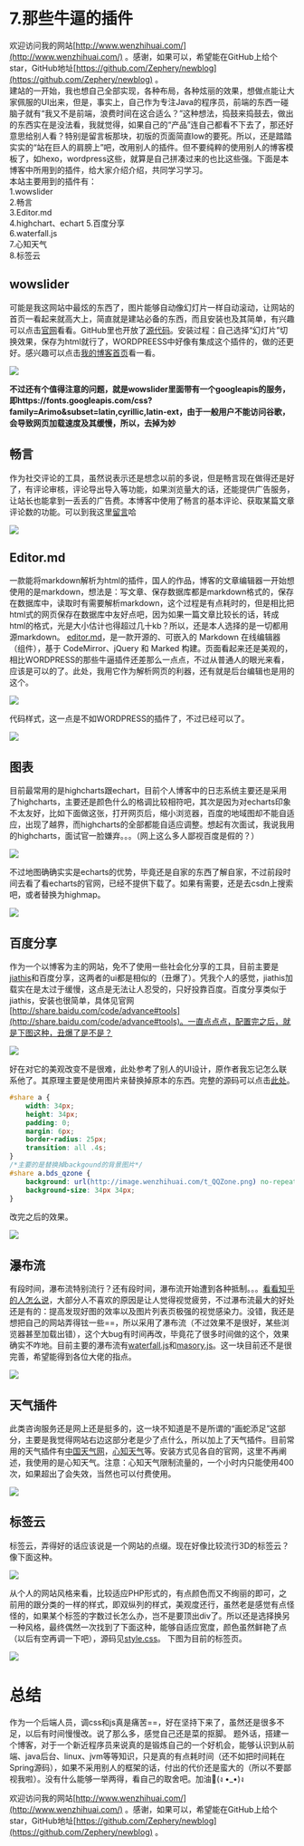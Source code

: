 # 7.那些牛逼的插件
欢迎访问我的网站[http://www.wenzhihuai.com/](http://www.wenzhihuai.com/) 。感谢，如果可以，希望能在GitHub上给个star，GitHub地址[https://github.com/Zephery/newblog](https://github.com/Zephery/newblog) 。  
建站的一开始，我也想自己全部实现，各种布局，各种炫丽的效果，想做点能让大家佩服的UI出来，但是，事实上，自己作为专注Java的程序员，前端的东西一碰脑子就有“我又不是前端，浪费时间在这合适么？”这种想法，捣鼓来捣鼓去，做出的东西实在是没法看，我就觉得，如果自己的“产品”连自己都看不下去了，那还好意思给别人看？特别是留言板那块，初版的页面简直low的要死。所以，还是踏踏实实的“站在巨人的肩膀上”吧，改用别人的插件。但不要纯粹的使用别人的博客模板了，如hexo，wordpress这些，就算是自己拼凑过来的也比这些强。下面是本博客中所用到的插件，给大家介绍介绍，共同学习学习。  
本站主要用到的插件有：  
1.wowslider  
2.畅言  
3.Editor.md  
4.highchart、echart
5.百度分享  
6.waterfall.js  
7.心知天气  
8.标签云  

## wowslider
可能是我这网站中最炫的东西了，图片能够自动像幻灯片一样自动滚动，让网站的首页一看起来就高大上，简直就是建站必备的东西，而且安装也及其简单，有兴趣可以点击[官网](http://wowslider.com/)看看。GitHub里也开放了[源代码](https://github.com/WOWSlider/WOWSlider)。安装过程：自己选择“幻灯片”切换效果，保存为html就行了，WORDPREESS中好像有集成这个插件的，做的还更好。感兴趣可以点击[我的博客首页](http://www.wenzhihuai.com)看一看。


![](http://image.wenzhihuai.com/images/20171121023427.png)


**不过还有个值得注意的问题，就是wowslider里面带有一个googleapis的服务，即https://fonts.googleapis.com/css?family=Arimo&subset=latin,cyrillic,latin-ext，由于一般用户不能访问谷歌，会导致网页加载速度及其缓慢，所以，去掉为妙**

## 畅言
作为社交评论的工具，虽然说表示还是想念以前的多说，但是畅言现在做得还是好了，有评论审核，评论导出导入等功能，如果浏览量大的话，还能提供广告服务，让站长也能拿到一丢丢的广告费。本博客中使用了畅言的基本评论、获取某篇文章评论数的功能。可以到我这里[留言](http://www.wenzhihuai.com/board.html)哈


![](http://image.wenzhihuai.com/images/20171121024358.png)




## Editor.md
一款能将markdown解析为html的插件，国人的作品，博客的文章编辑器一开始想使用的是markdown，想法是：写文章、保存数据库都是markdown格式的，保存在数据库中，读取时有需要解析markdown，这个过程是有点耗时的，但是相比把html式的网页保存在数据库中友好点吧，因为如果一篇文章比较长的话，转成html的格式，光是大小估计也得超过几十kb？所以，还是本人选择的是一切都用源markdown。
[editor.md](https://github.com/pandao/editor.md)，是一款开源的、可嵌入的 Markdown 在线编辑器（组件），基于 CodeMirror、jQuery 和 Marked 构建。页面看起来还是美观的，相比WORDPRESS的那些牛逼插件还差那么一点点，不过从普通人的眼光来看，应该是可以的了。此处，我用它作为解析网页的利器，还有就是后台编辑也是用的这个。


![](http://image.wenzhihuai.com/images/20171122030819.png)


 
代码样式，这一点是不如WORDPRESS的插件了，不过已经可以了。


![](http://image.wenzhihuai.com/images/20171122034349.png)



                                         
## 图表
目前最常用的是highcharts跟echart，目前个人博客中的日志系统主要还是采用了highcharts，主要还是颜色什么的格调比较相符吧，其次是因为对echarts印象不太友好，比如下面做这张，打开网页后，缩小浏览器，百度的地域图却不能自适应，出现了越界，而highcharts的全部都能自适应调整。想起有次面试，我说我用的highcharts，面试官一脸嫌弃。。。（网上这么多人鄙视百度是假的？）


![](http://image.wenzhihuai.com/images/20171121023342.png)



不过地图确确实实是echarts的优势，毕竟还是自家的东西了解自家，不过前段时间去看了看echarts的官网，已经不提供下载了。如果有需要，还是去csdn上搜索吧，或者替换为highmap。


![](http://image.wenzhihuai.com/images/20171125122526.png)




## 百度分享
作为一个以博客为主的网站，免不了使用一些社会化分享的工具，目前主要是[jiathis](http://www.jiathis.com/)和百度分享，这两者的ui都是相似的（丑爆了）。凭我个人的感觉，jiathis加载实在是太过于缓慢，这点是无法让人忍受的，只好投靠百度。百度分享类似于jiathis，安装也很简单，具体见官网[http://share.baidu.com/code/advance#tools](http://share.baidu.com/code/advance#tools)。一直点点点，配置完之后，就是下图这种，丑爆了是不是？


![](http://image.wenzhihuai.com/images/20171121022116.png)



好在对它的美观改变不是很难，此处参考了别人的UI设计，原作者我忘记怎么联系他了。其原理主要是使用图片来替换掉原本的东西。完整的源码可以点击[此处](https://github.com/Zephery/newblog/blob/master/src/main/webapp/board.jsp)。
```css
#share a {
    width: 34px;
    height: 34px;
    padding: 0;
    margin: 6px;
    border-radius: 25px;
    transition: all .4s;
}
/*主要的是替换掉backgound的背景图片*/
#share a.bds_qzone {
    background: url(http://image.wenzhihuai.com/t_QQZone.png) no-repeat;
    background-size: 34px 34px;
}
```

改完之后的效果。


![](http://image.wenzhihuai.com/images/20171127034920.png)




## 瀑布流
有段时间，瀑布流特别流行？还有段时间，瀑布流开始遭到各种抵制。。。[看看知乎的人怎么说](https://www.zhihu.com/question/20653270)，大部分人不喜欢的原因是让人觉得视觉疲劳，不过瀑布流最大的好处还是有的：提高发现好图的效率以及图片列表页极强的视觉感染力。没错，我还是想把自己的网站弄得铉一些==，所以采用了瀑布流（不过效果不是很好，某些浏览器甚至加载出错），这个大bug有时间再改，毕竟花了很多时间做的这个，效果确实不咋地。目前主要的瀑布流有[waterfall.js]()和[masory.js]()。这一块目前还不是很完善，希望能得到各位大佬的指点。


![](http://image.wenzhihuai.com/images/20171125103716.png)



## 天气插件
此类咨询服务还是网上还是挺多的，这一块不知道是不是所谓的“画蛇添足”这部分，主要是我觉得网站右边这部分老是少了点什么，所以加上了天气插件。目前常用的天气插件有[中国天气网](http://cj.weather.com.cn/)，[心知天气](https://www.seniverse.com/widget/intro)等。安装方式见各自的官网，这里不再阐述，我使用的是心知天气。注意：心知天气限制流量的，一个小时内只能使用400次，如果超出了会失效，当然也可以付费使用。


![](http://image.wenzhihuai.com/images/20171125105127.png)



## 标签云
标签云，弄得好的话应该说是一个网站的点缀。现在好像比较流行3D的标签云？像下面这种。


![](http://image.wenzhihuai.com/images/20171127033202.png)



从个人的网站风格来看，比较适应PHP形式的，有点颜色而又不绚丽的即可，之前用的跟分类的一样的样式，即双纵列的样式，美观度还行，虽然老是感觉有点怪怪的，如果某个标签的字数过长怎么办，岂不是要顶出div了。所以还是选择换另一种风格，最终偶然一次找到了下面这种，能够自适应宽度，颜色虽然鲜艳了点（以后有空再调一下吧），源码见[style.css](https://github.com/Zephery/newblog/blob/master/src/main/webapp/css/newlypublished.css)。  下图为目前的标签页。


![](http://image.wenzhihuai.com/images/20171127033945.png)



# 总结
作为一个后端人员，调css和js真是痛苦==，好在坚持下来了，虽然还是很多不足，以后有时间慢慢改。说了那么多，感觉自己还是菜的抠脚。
题外话，搭建一个博客，对于一个新近程序员来说真的是锻炼自己的一个好机会，能够认识到从前端、java后台、linux、jvm等等知识，只是真的有点耗时间（还不如把时间耗在Spring源码），如果不采用别人的框架的话，付出的代价还是蛮大的（所以不要鄙视我啦）。没有什么能够一举两得，看自己的取舍吧。加油💪(ง •_•)ง

欢迎访问我的网站[http://www.wenzhihuai.com/](http://www.wenzhihuai.com/) 。感谢，如果可以，希望能在GitHub上给个star，GitHub地址[https://github.com/Zephery/newblog](https://github.com/Zephery/newblog) 。  
